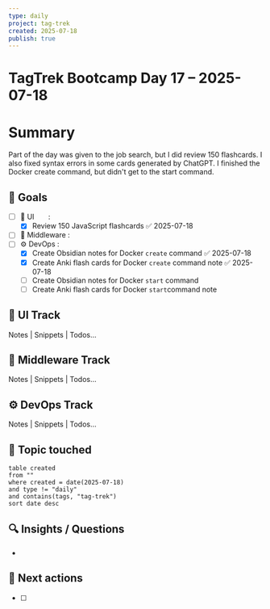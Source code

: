 ```yaml
---
type: daily
project: tag-trek
created: 2025-07-18
publish: true
---
```

# TagTrek Bootcamp Day 17 – 2025-07-18

# Summary
Part of the day was given to the job search, but I did review 150 flashcards.  I also fixed syntax errors in some cards generated by ChatGPT.  I finished the Docker create command, but didn't get to the start command.

## 🎯 Goals
- [ ] 🐣 UI  :  
    - [x] Review 150 JavaScript flashcards ✅ 2025-07-18
- [ ] 🌳 Middleware :
- [ ] ⚙️ DevOps  : 
    - [x] Create Obsidian notes for Docker `create` command ✅ 2025-07-18
    - [x] Create Anki flash cards for Docker `create` command note ✅ 2025-07-18
    - [ ] Create Obsidian notes for Docker `start` command
    - [ ] Create Anki flash cards for Docker `start`command note

## 🐣 UI Track
Notes | Snippets | Todos…

## 🌳 Middleware Track
Notes | Snippets | Todos…

## ⚙️ DevOps Track
Notes | Snippets | Todos…

## 🧩 Topic touched
```dataview
table created
from ""
where created = date(2025-07-18)
and type != "daily"
and contains(tags, "tag-trek")
sort date desc
```

## 🔍 Insights / Questions
- 

## 🚀 Next actions
- [ ]